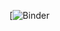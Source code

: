 [![Binder](https://mybinder.org/v2/gh/cdavis90/Fairfax_MS4_Scenarios/HEAD?urlpath=%2Fvoila%2Frender%2FMS4%20Area%20Scenarios%20for%20Github.ipynb)
